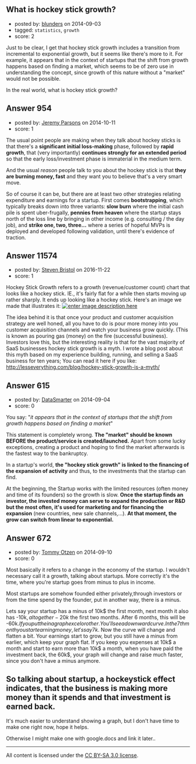 ## What is hockey stick growth?

- posted by: [blunders](https://stackexchange.com/users/216182/blunders) on 2014-09-03
- tagged: `statistics`, `growth`
- score: 2

Just to be clear, I get that hockey stick growth includes a transition from incremental to exponential growth, but it seems like there's more to it. For example, it appears that in the context of startups that the shift from growth happens based on finding a market, which seems to be of zero use in understanding the concept, since growth of this nature without a "market" would not be possible.

In the real world, what is hockey stick growth?


## Answer 954

- posted by: [Jeremy Parsons](https://stackexchange.com/users/497810/jeremy-parsons) on 2014-10-11
- score: 1

The usual point people are making when they talk about hockey sticks is that there's a **significant initial loss-making** phase, followed by **rapid growth**, that (very importantly) **continues strongly for an extended period** so that the early loss/investment phase is immaterial in the medium term.

And the usual *reason* people talk to you about the hockey stick is that **they are burning money, fast** and they want you to believe that's a very smart move.

So of course it can be, but there are at least two other strategies relating expenditure and earnings for a startup.  First comes **bootstrapping**, which typically breaks down into three variants: **slow burn** where the initial cash pile is spent uber-frugally, **pennies from heaven** where the startup stays north of the loss line by bringing in other income (e.g. consulting / the day job), and **strike one, two, three...** where a series of hopeful MVPs is deployed and developed following validation, until there's evidence of traction.


## Answer 11574

- posted by: [Steven Bristol](https://stackexchange.com/users/160481/steven-bristol) on 2016-11-22
- score: 1

<p>Hockey Stick Growth refers to a growth (revenue/customer count) chart that looks like a hockey stick. IE., it's fairly flat for a while then starts moving up rather sharply. It ends up looking like a hockey stick. Here's an image we made that illustrates it: <a href="https://i.stack.imgur.com/3n5t9.png" rel="nofollow noreferrer"><img src="https://i.stack.imgur.com/3n5t9.png" alt="enter image description here"></a></p>

<p>The idea behind it is that once your product and customer acquisition strategy are well honed, all you have to do is pour more money into you customer acquisition channels and watch your business grow quickly. (This is known as pouring gas (money) on the fire (successful business). Investors love this, but the interesting reality is that for the vast majority of SaaS businesses hockey stick growth is a myth. I wrote a blog post about this myth based on my experience building, running, and selling a SaaS business for ten years; You can read it here if you like: <a href="http://lesseverything.com/blog/hockey-stick-growth-is-a-myth/" rel="nofollow noreferrer">http://lesseverything.com/blog/hockey-stick-growth-is-a-myth/</a></p>



## Answer 615

- posted by: [DataSmarter](https://stackexchange.com/users/3128474/datasmarter) on 2014-09-04
- score: 0

You say: "*it appears that in the context of startups that the shift from growth happens based on finding a market*"

This statement is completely wrong. **The "market" should be known BEFORE the product/service is created/launched.** Apart from some lucky exceptions, creating a product and hoping to find the market afterwards is the fastest way to the bankruptcy.

In a startup's world, **the "hockey stick growth" is linked to the financing of the expansion of activity** and thus, to the investments that the startup can find.

At the beginning, the Startup works with the limited resources (often money and time of its founders) so the growth is slow. **Once the startup finds an investor, the invested money can serve to expand the production or R&D but the most often, it's used for marketing and for financing the expansion** (new countries, new sale channels,...). **At that moment, the grow can switch from linear to exponential.**


## Answer 672

- posted by: [Tommy Otzen](https://stackexchange.com/users/4026382/tommy-otzen) on 2014-09-10
- score: 0

Most basically it refers to a change in the economy of the startup. I wouldn't necessary call it a growth, talking about startups. More correctly it's the time, where you're startup goes from minus to plus in income. 

Most startups are somehow founded either privately,through investors or from the time spend by the founder, put in another way, there is a minus.

Lets say your startup has a minus of 10k$ the first month, next month it also has -10k$, altogether -20k$ the first two months. After 6 months, this will be -60k$. If you put the in a graph excel or other. You'll see a downward curve. In the 7th month you start earning money, let's say 7k$. Now the curve will change and flatten a bit. Your earnings start to grow, but you still have a minus from earlier, which keep your graph flat. If you keep you expenses at 10k$ a month and start to earn more than 10k$ a month, when you have paid the investment back, the 60k$, your graph will change and raise much faster, since you don't have a minus anymore.

**So talking about startup, a hockeystick effect indicates, that the business is making more money than it spends and that investment is earned back.**
------------------------------------------------------------------------

It's much easier to understand showing a graph, but I don't have time to make one right now, hope it helps.

Otherwise I might make one with google.docs and link it later..



---

All content is licensed under the [CC BY-SA 3.0 license](https://creativecommons.org/licenses/by-sa/3.0/).
